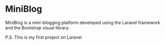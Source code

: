 # MiniBlog
MiniBlog is a mini-blogging platform developed using the Laravel framework and the Bootstrap visual library. 

P.S. This is my first project on Laravel
